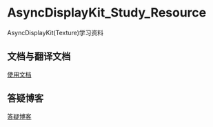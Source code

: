 # AsyncDisplayKit_Study_Resource
AsyncDisplayKit(Texture)学习资料

## 文档与翻译文档
[使用文档](./资料整理/使用文档.md)

## 答疑博客
[答疑博客](./资料整理/答疑博客.md)